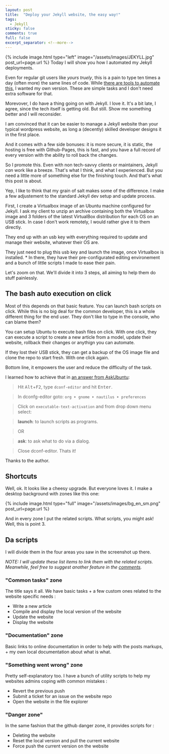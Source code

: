 ```yaml
---
layout: post
title:  "Deploy your Jekyll website, the easy way!"
tags:
  - Jekyll
sticky: false
comments: true
full: false
excerpt_separator: <!--more-->
---
```

{% include image.html type="left" image="/assets/images/JEKYLL.jpg" post_url=page.url %}
Today I will show you how I automated my Jekyll deployments.

Even for regular git users like *yours truely*, this is a pain to type ten times a day (often more) the same lines of code. While [there are tools to automate this](https://github.com/yegor256/jekyll-github-deploy), I wanted my own version. These are simple tasks and I don't need extra software for that.

Morevover, I do have a thing going on with Jekyll. I love it. It's a bit late, I agree, since the tech itself is getting old. But still. Show me something better and I will reconsider.

I am convinced that it can be easier to manage a Jekyll website than your typical wordpress website, as long a (decently) skilled developer designs it in the first place.

And it comes with a few side bonuses: it is more secure, it is static, the hosting is free with Github-Pages, this is fast, and you have a full record of every version  <!--more-->with the ability to roll back the changes.

So I promote this. Even with non tech-savvy clients or maintainers, Jekyll *can* work like a breeze. That's what I think, and what I experienced. But you need a little more of something else for the finishing touch. And that's what this post is about.

Yep, I like to think that my grain of salt makes some of the difference. I make a few adjustement to the standard Jekyll dev setup and update process.

First, I create a Virtualbox image of an Ubuntu machine configured for Jekyll. I ask my client to unzip an archive containing both the Virtualbox image and 3 folders of the latest VirtualBox distribution for each OS on an USB stick. In case I don't work remotely, I would rather give it to them directly.

They end up with an usb key with everything required to update and manage their website, whatever their OS are.

They just need to plug this usb key and launch the image, once Virtualbox is installed.
*
In there, they have their pre-configurated editing environement and a bunch of little scripts I made to ease their pain.

Let's zoom on that. We'll divide it into 3 steps, all aiming to help them do stuff painlessly.

## The bash auto execution on click

Most of this depends on that basic feature. You can launch bash scripts on click. While this is no big deal for the common developer, this is a whole different thing for the end user. They don't like to type in the console, who can blame them?

You can setup Ubuntu to execute bash files on click. With one click, they can execute a script to create a new article from a model, update their website, rollback their changes or anythign you can automate.

If they lost their USB stick, they can get a backup of the OS image file and clone the repo to start fresh. With one click again.

Bottom line, it empowers the user and reduce the difficulty of the task.

I learned how to achieve that in [an answer from AskUbuntu](https://askubuntu.com/posts/305776/edit):

> Hit <kbd>Alt</kbd>+<kbd>F2</kbd>, type `dconf-editor` and hit <kbd>Enter</kbd>.

> In dconfg-editor goto: `org ➤ gnome ➤ nautilus ➤ preferences`

> Click on `executable-text-activation` and from drop down menu select:

> **launch**: to launch scripts as programs.

> OR

> **ask**: to ask what to do via a dialog.

> Close dconf-editor. Thats it!

Thanks to the author.

## Shortcuts

Well, ok. It looks like a cheesy upgrade. But everyone loves it. I make a desktop background with zones like this one:

{% include image.html type="full" image="/assets/images/bg_en_sm.png" post_url=page.url %}

And in every zone I put the related scripts. What scripts, you might ask! Well, this is point 3.

## Da scripts

I will divide them in the four areas you saw in the screenshot up there.

*NOTE: I will update these list items to link them with the related scripts. Meanwhile, feel free to suggest another feature in the [comments](http://blog.neatastic.com/2017/06/06/deploy-your-jekyll-website.html#disqus_thread).*

### "Common tasks" zone

The title says it all. We have basic tasks + a few custom ones related to the website specific needs :

  - Write a new article
  - Compile and display the local version of the website
  - Update the website
  - Display the website

### "Documentation" zone

Basic links to online documentation in order to help with the posts markups, + my own local documentation about what is what.

### "Something went wrong" zone

Pretty self-explanatory too. I have a bunch of utility scripts to help my websites admins coping with common mistakes :
- Revert the previous push
- Submit a ticket for an issue on  the website repo
- Open the website in the file explorer

### "Danger zone"

In the same fashion that the github danger zone, it provides scripts for :

  - Deleting the website
  - Reset the local version and pull the current website
  - Force push the current version on the website

